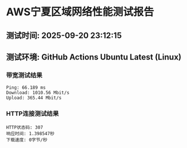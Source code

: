 # AWS宁夏区域网络性能测试报告
## 测试时间: 2025-09-20 23:12:15
## 测试环境: GitHub Actions Ubuntu Latest (Linux)

### 带宽测试结果
```
Ping: 66.189 ms
Download: 1010.56 Mbit/s
Upload: 365.44 Mbit/s
```

### HTTP连接测试结果
```
HTTP状态码: 307
响应时间: 1.398547秒
下载速度: 0字节/秒
```

